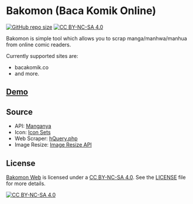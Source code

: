 # Bakomon (Baca Komik Online)

[![GitHub repo size](https://img.shields.io/github/repo-size/bakomon/web?label=Size)](https://github.com/bakomon/web) [![CC BY-NC-SA 4.0](https://img.shields.io/badge/License-CC%20BY--NC--SA%204.0-lightgrey.svg)](https://github.com/bakomon/web/blob/main/LICENSE-CC-BY-NC-SA)

Bakomon is simple tool which allows you to scrap manga/manhwa/manhua from online comic readers.

Currently supported sites are:
- bacakomik.co
- and more.

## [Demo](https://bakomon.blogspot.com/?demo)

## Source
- API: [Manganya](https://github.com/vnxx/manganya)
- Icon: [Icon Sets](https://github.com/iconify/icon-sets)
- Web Scraper: [hQuery.php](https://github.com/duzun/hQuery.php)
- Image Resize: [Image Resize API](https://github.com/falconshark/image-resize-api)

## License
[Bakomon Web](https://github.com/bakomon/web) is licensed under a [CC BY-NC-SA 4.0](https://creativecommons.org/licenses/by-nc-sa/4.0/). See the [LICENSE](https://github.com/bakomon/web/blob/main/LICENSE-CC-BY-NC-SA) file for more details.

[![CC BY-NC-SA 4.0](https://licensebuttons.net/l/by-nc-sa/4.0/88x31.png)](https://creativecommons.org/licenses/by-nc-sa/4.0/)
